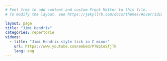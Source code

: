 ```yaml
---
# Feel free to add content and custom Front Matter to this file.
# To modify the layout, see https://jekyllrb.com/docs/themes/#overriding-theme-defaults

layout: page
title: "Jimi Hendrix"
categories: repertorie
videos:
  - title: "Jimi Hendrix style lick in C minor"
    url: https://www.youtube.com/embed/P7BpCeSfjTk
    lang: eng
---
```

